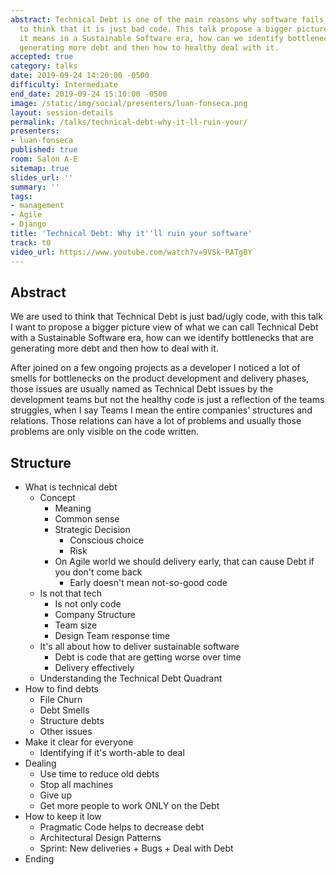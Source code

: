 ```yaml
---
abstract: Technical Debt is one of the main reasons why software fails, we are used
  to think that it is just bad code. This talk propose a bigger picture view of what
  it means in a Sustainable Software era, how can we identify bottlenecks that are
  generating more debt and then how to healthy deal with it.
accepted: true
category: talks
date: 2019-09-24 14:20:00 -0500
difficulty: Intermediate
end_date: 2019-09-24 15:10:00 -0500
image: /static/img/social/presenters/luan-fonseca.png
layout: session-details
permalink: /talks/technical-debt-why-it-ll-ruin-your/
presenters:
- luan-fonseca
published: true
room: Salon A-E
sitemap: true
slides_url: ''
summary: ''
tags:
- management
- Agile
- Django
title: 'Technical Debt: Why it''ll ruin your software'
track: t0
video_url: https://www.youtube.com/watch?v=9VSk-RATgBY
---
```


## Abstract
We are used to think that Technical Debt is just bad/ugly code, with this talk I want to propose a bigger picture view of what we can call Technical Debt with a Sustainable Software era, how can we identify bottlenecks that are generating more debt and then how to deal with it.

After joined on a few ongoing projects as a developer I noticed a lot of smells for bottlenecks on the product development and delivery phases, those issues are usually named as Technical Debt issues by the development teams but not the healthy code is just a reflection of the teams struggles, when I say Teams I mean the entire companies' structures and relations. Those relations can have a lot of problems and usually those problems are only visible on the code written.

## Structure
- What is technical debt
    - Concept
        - Meaning
        - Common sense
        - Strategic Decision
            - Conscious choice
            - Risk
        - On Agile world we should delivery early, that can cause Debt if you don't come back
            - Early doesn't mean not-so-good code
    - Is not that tech
        - Is not only code
        - Company Structure
        - Team size
        - Design Team response time
    - It's all about how to deliver sustainable software
        - Debt is code that are getting worse over time
        - Delivery effectively
    - Understanding the Technical Debt Quadrant
- How to find debts
    - File Churn
    - Debt Smells
    - Structure debts
    - Other issues
- Make it clear for everyone
    - Identifying if it's worth-able to deal
- Dealing
    - Use time to reduce old debts
    - Stop all machines
    - Give up
    - Get more people to work ONLY on the Debt
- How to keep it low
    - Pragmatic Code helps to decrease debt
    - Architectural Design Patterns
    - Sprint: New deliveries + Bugs + Deal with Debt
- Ending
